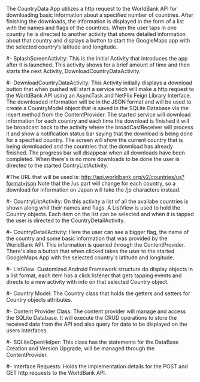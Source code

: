The CountryData App utilizes a http request to the WorldBank API for downloading basic information about a specified number of countries. After finishing the downloads, the information is displayed in the form of a list with the names and flags of the countries.
When the user taps in one country he is directed to another activity that shows detailed information about that country and displays a button to start the GoogleMaps app with the selected country’s latitude and longitude.

#- SplashScreenActivity: This is the initial Activity that introduces the app after it is launched. This activity shows for a brief amount of time and then starts the next Activity, DownloadCountryDataActivity.

#- DownloadCountryDataActivity: This Activity initially displays a download button that when pushed will start a service wich will make a http request to the WorldBank API using an AsyncTask and NetFlix Feign Library Interface. The downloaded information will be in the JSON format and will be used to create a CountryModel object that is saved in the SQLite Database via the insert method from the ContentProvider. The started service will download information for each country and each time the download is finished it will be broadcast back to the activity where the broadCastReceiver will process it and show a notification status bar saying that the download is being done for a specified country. The screen will show the current country that is being downloaded and the countries that the download has already finished. The progress bar will disappear when all downloads have been completed. When there's is no more downloads to be done the user is directed to the started ContryListActivity. 

#The URL that will be used is: http://api.worldbank.org/v2/countries/us?format=json Note that the /us part will change for each country, so a download for information on Japan will take the /jp characters instead.


#- CountryListActivity: On this activity a list of all the availabe countries is shown along whit their names and flags. A ListView is used to hold the Country objects. Each item on the list can be selected and when it is tapped the user is directed to the CountryDetailActivity.

#- CountryDetailActivity: Here the user can see a bigger flag, the name of the country and some basic information that was provided by the WorldBank API. This information is queried through the ContentProvider. There's also a button that when clicked takes the user to the started GoogleMaps App with the selected country's latitude and longitude.

#- ListView:  Customized Android Framework structure do display objects in a list format, each item has a click listener that gets tapping events and directs to a new activity with info on that selected Country object.


#- Country Model: The Country class that holds the getters and setters for Country objects attributes.

#- Content Provider Class: The content provider will manage and access the SQLite Database. It will execute the CRUD operations to store the received data from the API and also query for data to be displayed on the users interfaces.

#- SQLiteOpenHelper: This class has the statements for the DataBase Creation and Version Upgrade, will be managed through the ContentProvider.

#- Interface Requests: Holds the implementation details for the POST and GET http requests to the WorldBank API.
